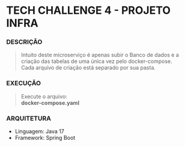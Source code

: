 # TECH CHALLENGE 4 - PROJETO INFRA

### DESCRIÇÃO
> Intuito deste microserviço é apenas subir o Banco de dados e a 
> <br> criação das tabelas de uma única vez pelo docker-compose.
> <br> Cada arquivo de criação está separado por sua pasta.

### EXECUÇÃO
> Execute o arquivo: 
> <br> **docker-compose.yaml**
 
### ARQUITETURA
- Linguagem: Java 17
- Framework: Spring Boot

